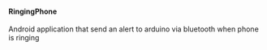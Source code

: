 #### RingingPhone
Android application that send an alert to arduino via bluetooth when phone is ringing
